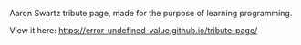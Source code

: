 Aaron Swartz tribute page, made for the purpose of learning programming.

View it here: https://error-undefined-value.github.io/tribute-page/
